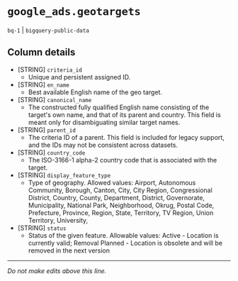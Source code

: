 # `google_ads.geotargets`
`bq-1` | `bigquery-public-data`

## Column details
* [STRING]    `criteria_id`
  - Unique and persistent assigned ID.
* [STRING]    `en_name`
  - Best available English name of the geo target.
* [STRING]    `canonical_name`
  - The constructed fully qualified English name consisting of the target's own name, and that of its parent and country. This field is meant only for disambiguating similar target names.
* [STRING]    `parent_id`
  - The criteria ID of a parent. This field is included for legacy support, and the IDs may not be consistent across datasets.
* [STRING]    `country_code`
  - The ISO-3166-1 alpha-2 country code that is associated with the target.
* [STRING]    `display_feature_type`
  - Type of geography. Allowed values: Airport, Autonomous Community, Borough, Canton, City, City Region, Congressional District, Country, County, Department, District, Governorate, Municipality, National Park, Neighborhood, Okrug, Postal Code, Prefecture, Province, Region, State, Territory, TV Region, Union Territory, University,
* [STRING]    `status`
  - Status of the given feature. Allowable values: Active - Location is currently valid; Removal Planned - Location is obsolete and will be removed in the next version

-------------------------------------------------------------------------------
*Do not make edits above this line.*
